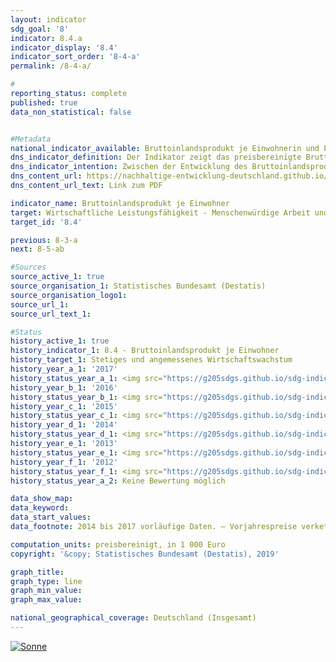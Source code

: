 ```yaml
---                   
layout: indicator                   
sdg_goal: '8'                   
indicator: 8.4.a                   
indicator_display: '8.4'                   
indicator_sort_order: '8-4-a'                   
permalink: /8-4-a/                   

#                   
reporting_status: complete                   
published: true                   
data_non_statistical: false                   


#Metadata                   
national_indicator_available: Bruttoinlandsprodukt je Einwohnerin und Einwohner                   
dns_indicator_definition: Der Indikator zeigt das preisbereinigte Bruttoinlandsprodukt (BIP) je Einwohnerin bzw. Einwohner in Deutschland auf Basis des Jahres 2010. Das BIP misst den Wert der im Inland erwirtschafteten Leistung; als Einwohnerinnen und Einwohner gelten dabei alle Personen, die in Deutschland ihren ständigen Wohnsitz haben.                   
dns_indicator_intention: Zwischen der Entwicklung des Bruttoinlandsprodukts und den anderen Indikatoren der Nachhaltigkeitsstrategie gibt es vielfältige Beziehungen. So spielen soziale Faktoren wie die Bevölkerungsstruktur, das Arbeitskräfteangebot, das Bildungssystem sowie der soziale Zusammenhalt in der Gesellschaft eine wichtige Rolle für die internationale Wettbewerbsfähigkeit der Wirtschaft. Das BIP gilt als wichtiger Indikator für Konjunktur und Wachstum einer Volkswirtschaft, folglich ist das Ziel ein stetiges und angemessenes Wachstum.                   
dns_content_url: https://nachhaltige-entwicklung-deutschland.github.io/open-sdg-site-starter/public/content/8.4.a.pdf                   
dns_content_url_text: Link zum PDF                   

indicator_name: Bruttoinlandsprodukt je Einwohner                   
target: Wirtschaftliche Leistungsfähigkeit - Menschenwürdige Arbeit und Wirtschaftswachstum                   
target_id: '8.4'                   

previous: 8-3-a                   
next: 8-5-ab                   

#Sources
source_active_1: true                           
source_organisation_1: Statistisches Bundesamt (Destatis)                           
source_organisation_logo1:                            
source_url_1:                            
source_url_text_1:                            

#Status                   
history_active_1: true                   
history_indicator_1: 8.4 - Bruttoinlandsprodukt je Einwohner                   
history_target_1: Stetiges und angemessenes Wirtschaftswachstum
history_year_a_1: '2017'                           
history_status_year_a_1: <img src="https://g205sdgs.github.io/sdg-indicators/public/Wettersymbole/Sonne.png" alt="Sonne" />
history_year_b_1: '2016'                           
history_status_year_b_1: <img src="https://g205sdgs.github.io/sdg-indicators/public/Wettersymbole/Sonne.png" alt="Sonne" />
history_year_c_1: '2015'                           
history_status_year_c_1: <img src="https://g205sdgs.github.io/sdg-indicators/public/Wettersymbole/Sonne.png" alt="Sonne" />
history_year_d_1: '2014'                           
history_status_year_d_1: <img src="https://g205sdgs.github.io/sdg-indicators/public/Wettersymbole/Sonne.png" alt="Sonne" />
history_year_e_1: '2013'                           
history_status_year_e_1: <img src="https://g205sdgs.github.io/sdg-indicators/public/Wettersymbole/Sonne.png" alt="Sonne" />
history_year_f_1: '2012'                           
history_status_year_f_1: <img src="https://g205sdgs.github.io/sdg-indicators/public/Wettersymbole/Sonne.png" alt="Sonne" />
history_status_year_a_2: Keine Bewertung möglich

data_show_map:                    
data_keyword:                    
data_start_values:                    
data_footnote: 2014 bis 2017 vorläufige Daten. – Vorjahrespreise verkettet, Referenzjahr 2010.                   

computation_units: preisbereinigt, in 1 000 Euro                   
copyright: '&copy; Statistisches Bundesamt (Destatis), 2019'                   

graph_title:                    
graph_type: line                   
graph_min_value:                    
graph_max_value:                    

national_geographical_coverage: Deutschland (Insgesamt)                   
---
```

<a href="https://nachhaltige-entwicklung-deutschland.github.io/open-sdg-site-starter/status/"><img src="https://g205sdgs.github.io/sdg-indicators/public/Wettersymbole/Sonne.png" alt="Sonne" />                           
</a>